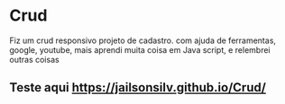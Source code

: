 # Crud
Fiz um crud responsivo projeto de cadastro. com ajuda de ferramentas, google,  youtube, mais aprendi muita coisa em Java script, e relembrei outras coisas

## Teste aqui https://jailsonsilv.github.io/Crud/
